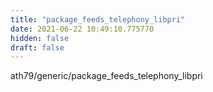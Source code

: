 ```yaml
---
title: "package_feeds_telephony_libpri"
date: 2021-06-22 10:49:10.775770
hidden: false
draft: false
---
```


ath79/generic/package_feeds_telephony_libpri

